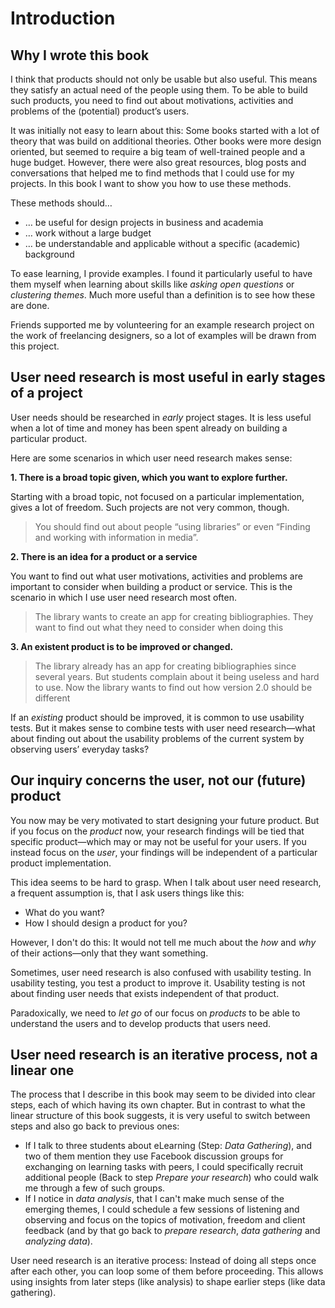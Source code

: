 # Introduction

## Why I wrote this book

I think that products should not only be usable but also useful. This means they satisfy an actual need of the people using them. To be able to build such products, you need to find out about motivations, activities and problems of the (potential) product’s users.

<!--  I think my first project in that direction was a bookmark manager and my research consisted of asking some people these questions via mail:

> * What do you do when you find information on a webpage useful for you (Bookmarks, Scrapbook, Delicious, simply remember) and why?
> * What do you find difficult about the current system to refind informations on the web and why?

I got some interesting mails back and tried to consider their answers in my design. Looking back, I would have done a few things differently, but for a small project I think it was a good method. -->

<!-- Possible example here -->

It was initially not easy to learn about this: Some books started with a lot of theory that was build on additional theories. Other books were more design oriented, but seemed to require a big team of well-trained people and a huge budget. However, there were also great resources, blog posts and conversations that helped me to find methods that I could use for my projects. In this book I want to show you how to use these methods.

These methods should…

* … be useful for design projects in business and academia
* … work without a large budget
* … be understandable and applicable without a specific (academic) background

To ease learning, I provide examples. I found it particularly useful to have them myself when learning about skills like *asking open questions* or *clustering themes*. Much more useful than a definition is to see how these are done.

Friends supported me by volunteering for an example research project on the work of freelancing designers, so a lot of examples will be drawn from this project.

## User need research is most useful in early stages of a project

User needs should be researched in *early* project stages. It is less useful when a lot of time and money has been spent already on building a particular product.

Here are some scenarios in which user need research makes sense:

**1. There is a broad topic given, which you want to explore further.**

Starting with a broad topic, not focused on a particular implementation, gives a lot of freedom. Such projects are not very common, though.

> You should find out about people “using libraries” or even “Finding and working with information in media”.

**2. There is an idea for a product or a service**

You want to find out what user motivations, activities and problems are important to consider when building a product or service. This is the scenario in which I use user need research most often.

> The library wants to create an app for creating bibliographies.
> They want to find out what they need to consider when doing this

**3. An existent product is to be improved or changed.**

> The library already has an app for creating bibliographies since several years.
> But students complain about it being useless and hard to use.
> Now the library wants to find out how version 2.0 should be different

If an *existing* product should be improved, it is common to use usability tests. But it makes sense to combine tests with user need research—what about finding out about the usability problems of the current system by observing users’ everyday tasks?

<!-- align the team, ideas -->

## Our inquiry concerns the user, not our (future) product

You now may be very motivated to start designing your future product. But if you focus on the *product* now, your research findings will be tied that specific product—which may or may not be useful for your users. If you instead focus on the *user*, your findings will be independent of a particular product implementation.

This idea seems to be hard to grasp. When I talk about user need research, a frequent assumption is, that I ask users things like this:

* What do you want?
* How I should design a product for you?

However, I don't do this: It would not tell me much about the *how* and *why* of their actions—only that they want something.

Sometimes, user need research is also confused with usability testing. In usability testing, you test a product to improve it. Usability testing is not about finding user needs that exists independent of that product.

Paradoxically, we need to *let go* of our focus on *products* to be able to understand the users and to develop products that users need.


## User need research is an iterative process, not a linear one

The process that I describe in this book may seem to be divided into clear steps, each of which having its own chapter. But in contrast to what the linear structure of this book suggests, it is very useful to switch between steps and also go back to previous ones:

* If I talk to three students about eLearning (Step: *Data Gathering*), and two of them mention they use Facebook discussion groups for exchanging on learning tasks with peers, I could specifically recruit additional people (Back to step *Prepare your research*) who could walk me through a few of such groups.
* If I notice in *data analysis*, that I can't make much sense of the emerging themes, I could schedule a few sessions of listening and observing and focus on the topics of motivation, freedom and client feedback (and by that go back to *prepare research*, *data gathering* and *analyzing data*).

User need research is an iterative process: Instead of doing all steps once after each other, you can loop some of them before proceeding. This allows using insights from later steps (like analysis) to shape earlier steps (like data gathering).
